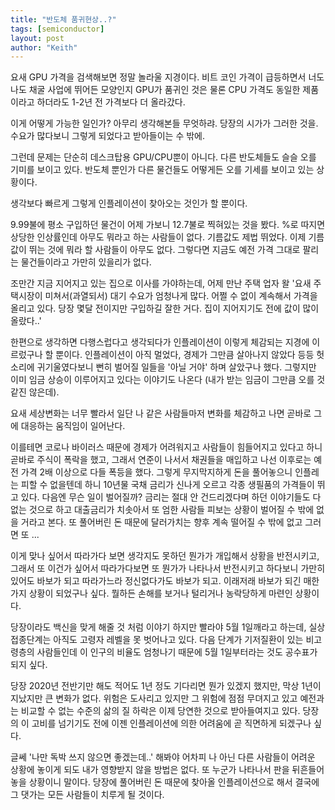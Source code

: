 ```yaml
---
title: "반도체 품귀현상..?"
tags: [semiconductor]
layout: post
author: "Keith"
---
```


요새 GPU 가격을 검색해보면 정말 놀라울 지경이다. 비트 코인 가격이 급등하면서 너도 나도 채굴 사업에 뛰어든 모양인지 GPU가 품귀인 것은 물론 CPU 가격도 동일한 제품이라고 하더라도 1-2년 전 가격보다 더 올라갔다.

이게 어떻게 가능한 일인가? 아무리 생각해본들 무엇하랴. 당장의 시가가 그러한 것을. 수요가 많다보니 그렇게 되었다고 받아들이는 수 밖에.

그런데 문제는 단순히 데스크탑용 GPU/CPU뿐이 아니다. 다른 반도체들도 슬슬 오를 기미를 보이고 있다. 반도체 뿐인가 다른 물건들도 어떻게든 오를 기세를 보이고 있는 상황이다.

생각보다 빠르게 그렇게 인플레이션이 찾아오는 것인가 할 뿐이다. 

9.99불에 평소 구입하던 물건이 어제 가보니 12.7불로 찍혀있는 것을 봤다. %로 따지면 상당한 인상률인데 아무도 뭐라고 하는 사람들이 없다. 기름값도 제법 뛰었다. 이제 기름값이 뛰는 것에 뭐라 할 사람들이 아무도 없다. 그렇다면 지금도 예전 가격 그대로 팔리는 물건들이라고 가만히 있을리가 없다.

조만간 지금 지어지고 있는 집으로 이사를 가야하는데, 어제 만난 주택 업자 왈 '요새 주택시장이 미쳐서(과열되서) 대기 수요가 엄청나게 많다. 어쩔 수 없이 계속해서 가격을 올리고 있다. 당장 몇달 전이지만 구입하길 잘한 거다. 집이 지어지기도 전에 값이 많이 올랐다..'

한편으로 생각하면 다행스럽다고 생각되다가 인플레이션이 이렇게 체감되는 지경에 이르렀구나 할 뿐이다. 인플레이션이 아직 멀었다, 경제가 그만큼 살아나지 않았다 등등 헛소리에 귀기울였다보니 뻔히 벌어질 일들을 '아닐 거야' 하며 살았구나 했다. 그렇지만 이미 임금 상승이 이루어지고 있다는 이야기도 나온다 (내가 받는 임금이 그만큼 오를 것 같진 않은데).

요새 세상변화는 너무 빨라서 일단 나 같은 사람들마저 변화를 체감하고 나면 곧바로 그에 대응하는 움직임이 일어난다. 

이를테면 코로나 바이러스 때문에 경제가 어려워지고 사람들이 힘들어지고 있다고 하니 곧바로 주식이 폭락을 했고, 그래서 연준이 나서서 채권들을 매입하고 나선 이후로는 예전 가격 2배 이상으로 다들 폭등을 했다. 그렇게 무지막지하게 돈을 풀어놓으니 인플레는 피할 수 없을텐데 하니 10년물 국채 금리가 신나게 오르고 각종 생필품의 가격들이 뛰고 있다. 다음엔 무슨 일이 벌어질까? 금리는 절대 안 건드리겠다며 하던 이야기들도 다 없는 것으로 하고 대출금리가 치솟아서 또 엄한 사람들 피보는 상황이 벌어질 수 밖에 없을 거라고 본다. 또 풀어버린 돈 때문에 달러가치는 향후 계속 떨어질 수 밖에 없고 그러면 또 ...

이게 맞나 싶어서 따라가다 보면 생각지도 못하던 뭔가가 개입해서 상황을 반전시키고, 그래서 또 이건가 싶어서 따라가다보면 또 뭔가가 나타나서 반전시키고 하다보니 가만히 있어도 바보가 되고 따라가느라 정신없다가도 바보가 되고. 이래저래 바보가 되긴 매한가지 상황이 되었구나 싶다. 뭘하든 손해를 보거나 털리거나 농락당하게 마련인 상황이다.

당장이라도 백신을 맞게 해줄 것 처럼 이야기 하지만 빨라야 5월 1일깨라고 하는데, 실상 접종단계는 아직도 고령자 레벨을 못 벗어나고 있다. 다음 단계가 기저질환이 있는 비고령층의 사람들인데 이 인구의 비율도 엄청나기 때문에 5월 1일부터라는 것도 공수표가 되지 싶다.

당장 2020년 전반기만 해도 적어도 1년 정도 기다리면 뭔가 있겠지 했지만, 막상 1년이 지났지만 큰 변화가 없다. 위험은 도사리고 있지만 그 위험에 점점 무뎌지고 있고 예전과는 비교할 수 없는 수준의 삶의 질 하락은 이제 당연한 것으로 받아들여지고 있다. 당장의 이 고비를 넘기기도 전에 이젠 인플레이션에 의한 어려움에 곧 직면하게 되겠구나 싶다. 

글쎄 '나만 독박 쓰지 않으면 좋겠는데..' 해봐야 어차피 나 아닌 다른 사람들이 어려운 상황에 놓이게 되도 내가 영향받지 않을 방법은 없다. 또 누군가 나타나서 판을 뒤흔들어 놓을 상황이니 말이다. 당장에 풀어버린 돈 때문에 찾아올 인플레이션으로 해서 결국에 그 댓가는 모든 사람들이 치루게 될 것이다.